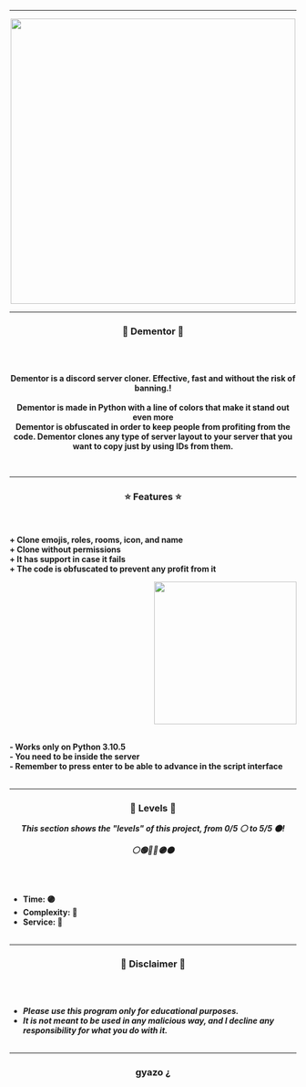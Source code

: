 -----

<p align="center">
<img src="https://github.com/gyaz00/Dementor/assets/156465561/8208da22-f3c6-43e8-857d-844aa77f94b4", width="500", height="500">
</p>

-----

### <p align="center">👻 Dementor 👻</p>

<br><br>
<p align="center">
<strong>
Dementor is a discord server cloner. Effective, fast and without the risk of banning.!
<br><br>
Dementor is made in Python with a line of colors that make it stand out even more
<br>
Dementor is obfuscated in order to keep people from profiting from the code. Dementor clones any type of server layout to your server that you want to copy just by using IDs from them.
</strong>
</p>
<br>

-----

### <p align="center">⭐ Features ⭐</p>

<br><br>
<strong>+ Clone emojis, roles, rooms, icon, and name</strong>
<br>
<strong>+ Clone without permissions</strong>
<br>
<strong>+ It has support in case it fails</strong>
<br>
<strong>+ The code is obfuscated to prevent any profit from it</strong>
<br>

<p align="right">
<img src="https://media.giphy.com/media/pgCyMCr3UmkvUUxkjP/source.gif" width="250", height="250">
</p>

<br>
<strong>- Works only on Python 3.10.5</strong>
<br>
<strong>- You need to be inside the server</strong>
<br>
<strong>- Remember to press enter to be able to advance in the script interface</strong>
<br><br>

-----

### <p align="center">🎯 Levels 🎯</p>

<p align="center"><strong><i>This section shows the "levels" of this project, from 0/5 ⚪ to 5/5 ⚫!</i></strong</p>
<p align="center"><strong><i>⚪🟢🔵🔴🟣⚫</i></strong</p>

<br><br>
* Time: 🟣
* Complexity: 🔴
* Service: 🔴
<br><br>

-----

### <p align="center">📌 Disclaimer 📌</p>

<br><br>
* ***Please use this program only for educational purposes.***
* ***It is not meant to be used in any malicious way, and I decline any responsibility for what you do with it.***
<br><br>

-----

### <p align="center">gyazo ¿</p>
